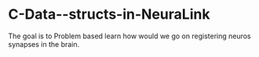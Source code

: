 # C-Data--structs-in-NeuraLink


The goal is to Problem based learn how would we go on registering neuros synapses in the brain. 
